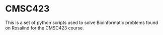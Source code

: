 # CMSC423
This is a set of python scripts used to solve Bioinformatic problems found on Rosalind for the CMSC423 course.
